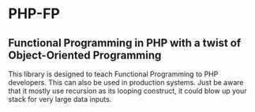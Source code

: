 # PHP-FP

## Functional Programming in PHP with a twist of Object-Oriented Programming


This library is designed to teach Functional Programming to PHP developers.
This can also be used in production systems. Just be aware that it mostly use recursion as its looping construct, 
it could blow up your stack for very large data inputs.
